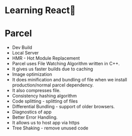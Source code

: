 # Learning React🚀 

# Parcel
- Dev Build
- Local Server
- HMR - Hot Module Replacement
- Parcel uses File Watching Algorithm written in C++.
- It gives us faster builds due to caching
- Image optimization
- It does minification and bundling of file when we install production/normal parcel dependency.
- It also compresses file.
- Consistency hashing algorithm
- Code splitting - splitting of files
- Differential Bundling - support of older browsers.
- Diagnostics of app
- Better Error Handling.
- It allows us to host app via https
- Tree Shaking - remove unused code